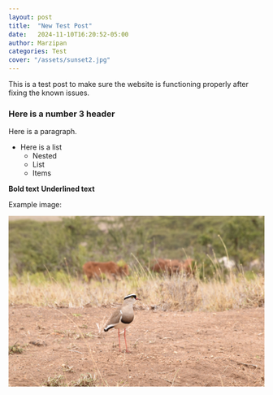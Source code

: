 ```yaml
---
layout: post
title:  "New Test Post"
date:   2024-11-10T16:20:52-05:00
author: Marzipan
categories: Test
cover: "/assets/sunset2.jpg"
---
```


This is a test post to make sure the website is functioning properly after fixing the known issues.

### Here is a number 3 header

Here is a paragraph.
* Here is a list
  * Nested
  * List
  * Items

**Bold text**
__Underlined text__

Example image:

![Plover](/assets/plover.JPG)